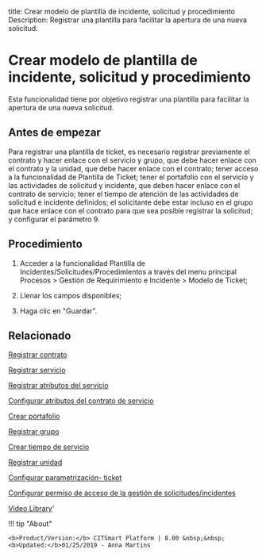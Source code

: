 title: Crear modelo de plantilla de incidente, solicitud y procedimiento
Description: Registrar una plantilla para facilitar la apertura de una nueva solicitud.
# Crear modelo de plantilla de incidente, solicitud y procedimiento


Esta funcionalidad tiene por objetivo registrar una plantilla para facilitar la
apertura de una nueva solicitud.

Antes de empezar
--------------------

Para registrar una plantilla de ticket, es necesario registrar previamente el
contrato y hacer enlace con el servicio y grupo, que debe hacer enlace con el
contrato y la unidad, que debe hacer enlace con el contrato; tener acceso a la
funcionalidad de Plantilla de Ticket; tener el portafolio con el servicio y las
actividades de solicitud y incidente, que deben hacer enlace con el contrato de
servicio; tener el tiempo de atención de las actividades de solicitud e
incidente definidos; el solicitante debe estar incluso en el grupo que hace
enlace con el contrato para que sea posible registrar la solicitud; y configurar
el parámetro 9.

Procedimiento
-----------------

1.  Acceder a la funcionalidad Plantilla de
    Incidentes/Solicitudes/Procedimientos a través del menu principal Procesos
    \> Gestión de Requirimiento e Incidente \> Modelo de Ticket;

2.  Llenar los campos disponibles;

3.  Haga clic en "Guardar".



Relacionado
-------

[Registrar contrato](/es-es/citsmart-platform-8/additional-features/contract-management/use/register-contract.html)

[Registrar servicio](/es-es/citsmart-platform-8/processes/portfolio-and-catalog/use/register-a-service.html)

[Registrar atributos del servicio](/es-es/citsmart-platform-8/processes/portfolio-and-catalog/use/configure-services-attributes.html)

[Configurar atributos del contrato de servicio](/es-es/citsmart-platform-8/processes/portfolio-and-catalog/use/service-contract-attributes.html)

[Crear portafolio](/es-es/citsmart-platform-8/processes/portfolio-and-catalog/use/create-the-portfolio.html)

[Registrar grupo](/es-es/citsmart-platform-8/initial-settings/access-settings/user/register-groups.html)

[Crear tiempo de servicio](/es-es/citsmart-platform-8/processes/service-level/configuration/create-time-attendance.html)

[Registrar unidad](/es-es/citsmart-platform-8/platform-administration/region-and-language/register-unit.html)

[Configurar parametrización- ticket](/es-es/citsmart-platform-8/platform-administration/parameters-list/configure-parametrization-ticket.html)

[Configurar permiso de acceso de la gestión de solicitudes/incidentes](/es-es/citsmart-platform-8/processes/tickets/configuration/access-ticket-management.html)


<i class='fa fa-youtube-play  fa-2x' style='color:#97ce17;vertical-align: middle;'> </i> [Video Library](https://www.youtube.com/playlist?list=PLB5qK2uzf2ROl8PJLi-kszYhGzr17uvz-)'


!!! tip "About"

    <b>Product/Version:</b> CITSmart Platform | 8.00 &nbsp;&nbsp;
    <b>Updated:</b>01/25/2019 - Anna Martins


